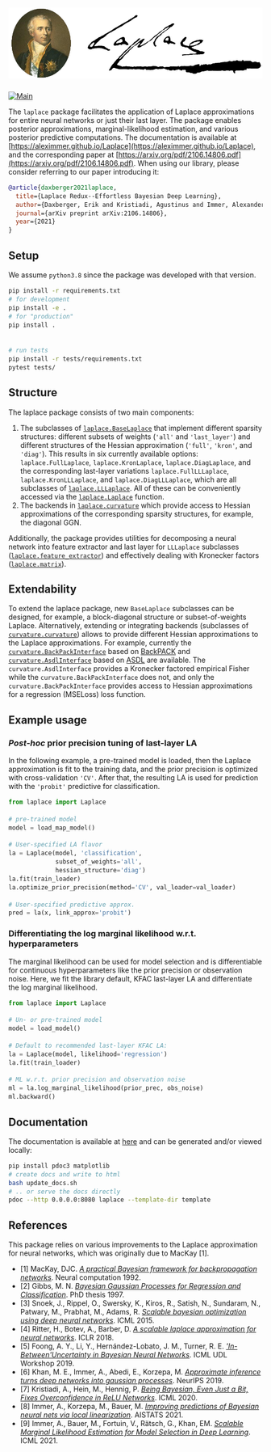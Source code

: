 # ![Laplace](logo/laplace_logo.png "Laplace")
[![Main](https://travis-ci.com/AlexImmer/Laplace.svg?token=rpuRxEjQS6cCZi7ptL9y&branch=main)](https://travis-ci.com/AlexImmer/Laplace)

The `laplace` package facilitates the application of Laplace approximations for entire neural networks or just their last layer.
The package enables posterior approximations, marginal-likelihood estimation, and various posterior predictive computations.
The documentation is available at [https://aleximmer.github.io/Laplace](https://aleximmer.github.io/Laplace), 
and the corresponding paper at [https://arxiv.org/pdf/2106.14806.pdf](https://arxiv.org/pdf/2106.14806.pdf).
When using our library, please consider referring to our paper introducing it:
```bibtex
@article{daxberger2021laplace,
  title={Laplace Redux--Effortless Bayesian Deep Learning},
  author={Daxberger, Erik and Kristiadi, Agustinus and Immer, Alexander and Eschenhagen, Runa and Bauer, Matthias and Hennig, Philipp},
  journal={arXiv preprint arXiv:2106.14806},
  year={2021}
}
```

## Setup

We assume `python3.8` since the package was developed with that version.

```bash
pip install -r requirements.txt
# for development
pip install -e .
# for "production"
pip install .


# run tests
pip install -r tests/requirements.txt
pytest tests/
```

## Structure 
The laplace package consists of two main components: 

1. The subclasses of [`laplace.BaseLaplace`](laplace/baselaplace.py) that implement different sparsity structures: different subsets of weights (`'all'` and `'last_layer'`) and different structures of the Hessian approximation (`'full'`, `'kron'`, and `'diag'`). This results in six currently available options: `laplace.FullLaplace`, `laplace.KronLaplace`, `laplace.DiagLaplace`, and the corresponding last-layer variations `laplace.FullLLLaplace`, `laplace.KronLLLaplace`,  and `laplace.DiagLLLaplace`, which are all subclasses of [`laplace.LLLaplace`](laplace/lllaplace.py). All of these can be conveniently accessed via the [`laplace.Laplace`](laplace/laplace.py) function.
2. The backends in [`laplace.curvature`](laplace/curvature/) which provide access to Hessian approximations of
the corresponding sparsity structures, for example, the diagonal GGN.

Additionally, the package provides utilities for
decomposing a neural network into feature extractor and last layer for `LLLaplace` subclasses ([`laplace.feature_extractor`](laplace/feature_extractor.py))
and
effectively dealing with Kronecker factors ([`laplace.matrix`](laplace/matrix.py)).

## Extendability
To extend the laplace package, new `BaseLaplace` subclasses can be designed, for example,
a block-diagonal structure or subset-of-weights Laplace.
Alternatively, extending or integrating backends (subclasses of [`curvature.curvature`](laplace/curvature/curvature.py)) allows to provide different Hessian
approximations to the Laplace approximations.
For example, currently the [`curvature.BackPackInterface`](laplace/curvature/backpack.py) based on [BackPACK](https://github.com/f-dangel/backpack/) and [`curvature.AsdlInterface`](laplace/curvature/asdl.py) based on [ASDL](https://github.com/kazukiosawa/asdfghjkl) are available.
The `curvature.AsdlInterface` provides a Kronecker factored empirical Fisher while the `curvature.BackPackInterface`
does not, and only the `curvature.BackPackInterface` provides access to Hessian approximations
for a regression (MSELoss) loss function.

## Example usage

### *Post-hoc* prior precision tuning of last-layer LA 

In the following example, a pre-trained model is loaded,
then the Laplace approximation is fit to the training data,
and the prior precision is optimized with cross-validation `'CV'`.
After that, the resulting LA is used for prediction with 
the `'probit'` predictive for classification. 

```python
from laplace import Laplace

# pre-trained model
model = load_map_model()  

# User-specified LA flavor
la = Laplace(model, 'classification',
             subset_of_weights='all', 
             hessian_structure='diag')
la.fit(train_loader)
la.optimize_prior_precision(method='CV', val_loader=val_loader)

# User-specified predictive approx.
pred = la(x, link_approx='probit')
```

### Differentiating the log marginal likelihood w.r.t. hyperparameters

The marginal likelihood can be used for model selection and is differentiable
for continuous hyperparameters like the prior precision or observation noise.
Here, we fit the library default, KFAC last-layer LA and differentiate
the log marginal likelihood.

```python
from laplace import Laplace
    
# Un- or pre-trained model
model = load_model()  
    
# Default to recommended last-layer KFAC LA:
la = Laplace(model, likelihood='regression')
la.fit(train_loader)
    
# ML w.r.t. prior precision and observation noise
ml = la.log_marginal_likelihood(prior_prec, obs_noise)
ml.backward()
```

## Documentation

The documentation is available at [here](https://aleximmer.github.io/Laplace) and can be generated and/or viewed locally:

```bash
pip install pdoc3 matplotlib
# create docs and write to html
bash update_docs.sh
# .. or serve the docs directly
pdoc --http 0.0.0.0:8080 laplace --template-dir template
```

## References

This package relies on various improvements to the Laplace approximation for neural networks, which was originally due to MacKay [1].

- [1] MacKay, DJC. [*A practical Bayesian framework for backpropagation networks*](https://iopscience.iop.org/article/10.1088/0954-898X/6/3/011/meta). Neural computation 1992.
- [2] Gibbs, M. N. [*Bayesian Gaussian Processes for Regression and Classification*](https://citeseerx.ist.psu.edu/viewdoc/download?doi=10.1.1.147.1130&rep=rep1&type=pdf). PhD thesis 1997. 
- [3] Snoek, J., Rippel, O., Swersky, K., Kiros, R., Satish, N., Sundaram, N., Patwary, M., Prabhat, M., Adams, R. [*Scalable bayesian optimization using deep neural networks*](http://proceedings.mlr.press/v37/snoek15.pdf). ICML 2015.
- [4] Ritter, H., Botev, A., Barber, D. [*A scalable laplace approximation for neural networks*](https://discovery.ucl.ac.uk/id/eprint/10080902/). ICLR 2018.
- [5] Foong, A. Y., Li, Y., Hernández-Lobato, J. M., Turner, R. E. [*'In-Between'Uncertainty in Bayesian Neural Networks*](https://arxiv.org/pdf/1906.11537.pdf). ICML UDL Workshop 2019.
- [6] Khan, M. E., Immer, A., Abedi, E., Korzepa, M. [*Approximate inference turns deep networks into gaussian processes*](https://arxiv.org/pdf/1906.01930.pdf). NeurIPS 2019.
- [7] Kristiadi, A., Hein, M., Hennig, P. [*Being Bayesian, Even Just a Bit, Fixes Overconfidence in ReLU Networks*](https://arxiv.org/pdf/2002.10118.pdf). ICML 2020.
- [8] Immer, A., Korzepa, M., Bauer, M. [*Improving predictions of Bayesian neural nets via local linearization*](https://arxiv.org/abs/2008.08400). AISTATS 2021.
- [9] Immer, A., Bauer, M., Fortuin, V., Rätsch, G., Khan, EM. [*Scalable Marginal Likelihood Estimation for Model Selection in Deep Learning*](https://arxiv.org/pdf/2104.04975.pdf). ICML 2021.
